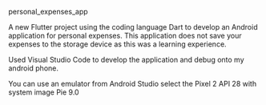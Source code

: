 personal_expenses_app

A new Flutter project using the coding language Dart to develop an Android application for personal expenses.
This application does not save your expenses to the storage device as this was a learning experience.

Used Visual Studio Code to develop the application and debug onto my android phone.

You can use an emulator from Android Studio select the Pixel 2 API 28 with system image Pie 9.0
